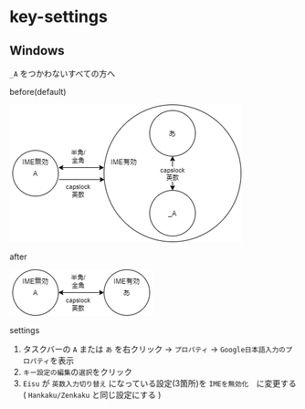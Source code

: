 # key-settings

## Windows

`_A` をつかわないすべての方へ

before(default)

![](before.drawio.png)

after

![](after.drawio.png)

settings

1. タスクバーの `A` または `あ` を右クリック -> `プロパティ` -> `Google日本語入力のプロパティ`を表示
2. `キー設定の編集`の`選択`をクリック
3. `Eisu` が `英数入力切り替え` になっている設定(3箇所)を `IMEを無効化`　に変更する ( `Hankaku/Zenkaku` と同じ設定にする )

